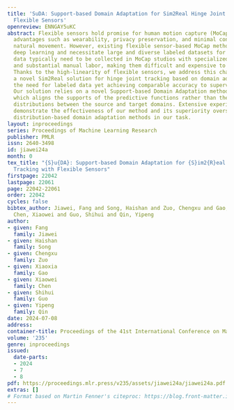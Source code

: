```yaml
---
title: 'SuDA: Support-based Domain Adaptation for Sim2Real Hinge Joint Tracking with
  Flexible Sensors'
openreview: ENNGAY5uKC
abstract: Flexible sensors hold promise for human motion capture (MoCap), offering
  advantages such as wearability, privacy preservation, and minimal constraints on
  natural movement. However, existing flexible sensor-based MoCap methods rely on
  deep learning and necessitate large and diverse labeled datasets for training. These
  data typically need to be collected in MoCap studios with specialized equipment
  and substantial manual labor, making them difficult and expensive to obtain at scale.
  Thanks to the high-linearity of flexible sensors, we address this challenge by proposing
  a novel Sim2Real solution for hinge joint tracking based on domain adaptation, eliminating
  the need for labeled data yet achieving comparable accuracy to supervised learning.
  Our solution relies on a novel Support-based Domain Adaptation method, namely SuDA,
  which aligns the supports of the predictive functions rather than the instance-dependent
  distributions between the source and target domains. Extensive experimental results
  demonstrate the effectiveness of our method and its superiority overstate-of-the-art
  distribution-based domain adaptation methods in our task.
layout: inproceedings
series: Proceedings of Machine Learning Research
publisher: PMLR
issn: 2640-3498
id: jiawei24a
month: 0
tex_title: "{S}u{DA}: Support-based Domain Adaptation for {S}im2{R}eal Hinge Joint
  Tracking with Flexible Sensors"
firstpage: 22042
lastpage: 22061
page: 22042-22061
order: 22042
cycles: false
bibtex_author: Jiawei, Fang and Song, Haishan and Zuo, Chengxu and Gao, Xiaoxia and
  Chen, Xiaowei and Guo, Shihui and Qin, Yipeng
author:
- given: Fang
  family: Jiawei
- given: Haishan
  family: Song
- given: Chengxu
  family: Zuo
- given: Xiaoxia
  family: Gao
- given: Xiaowei
  family: Chen
- given: Shihui
  family: Guo
- given: Yipeng
  family: Qin
date: 2024-07-08
address:
container-title: Proceedings of the 41st International Conference on Machine Learning
volume: '235'
genre: inproceedings
issued:
  date-parts:
  - 2024
  - 7
  - 8
pdf: https://proceedings.mlr.press/v235/assets/jiawei24a/jiawei24a.pdf
extras: []
# Format based on Martin Fenner's citeproc: https://blog.front-matter.io/posts/citeproc-yaml-for-bibliographies/
---
```

